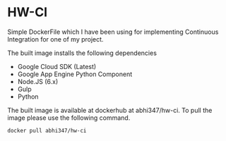 # HW-CI
Simple DockerFile which I have been using for implementing Continuous Integration for one of my project.

The built image installs the following dependencies  
 - Google Cloud SDK (Latest)
 - Google App Engine Python Component
 - Node.JS (6.x)
 - Gulp
 - Python

The built image is available at dockerhub at abhi347/hw-ci. To pull the image please use the following command.
```sh
docker pull abhi347/hw-ci
```